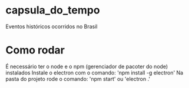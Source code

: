 # capsula_do_tempo
Eventos históricos ocorridos no Brasil

# Como rodar
É necessário ter o node e o npm (gerenciador de pacoter do node) instalados
Instale o electron com o comando: 'npm install -g electron'
Na pasta do projeto rode o comando: 'npm start' ou 'electron .'
